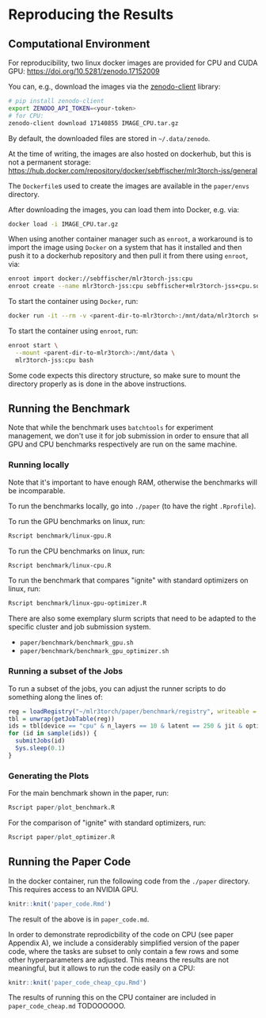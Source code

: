 # Reproducing the Results

## Computational Environment

For reproducibility, two linux docker images are provided for CPU and CUDA GPU:
https://doi.org/10.5281/zenodo.17152009

You can, e.g., download the images via the [zenodo-client](https://pypi.org/project/zenodo-client/) library:

```bash
# pip install zenodo-client
export ZENODO_API_TOKEN=<your-token>
# for CPU:
zenodo-client download 17140855 IMAGE_CPU.tar.gz
```

By default, the downloaded files are stored in `~/.data/zenodo`.

At the time of writing, the images are also hosted on dockerhub, but this is not a permanent storage:
https://hub.docker.com/repository/docker/sebffischer/mlr3torch-jss/general

The `Dockerfile`s used to create the images are available in the `paper/envs` directory.

After downloading the images, you can load them into Docker, e.g. via:

```bash
docker load -i IMAGE_CPU.tar.gz
```

When using another container manager such as `enroot`, a workaround is to import the image using `Docker` on a system that has it installed and then push it to a dockerhub repository and then pull it from there using `enroot`, via:

```bash
enroot import docker://sebffischer/mlr3torch-jss:cpu
enroot create --name mlr3torch-jss:cpu sebffischer+mlr3torch-jss+cpu.sqsh
```

To start the container using `Docker`, run:

```bash
docker run -it --rm -v <parent-dir-to-mlr3torch>:/mnt/data/mlr3torch sebffischer/mlr3torch-jss:cpu
```

To start the container using `enroot`, run:

```bash
enroot start \
  --mount <parent-dir-to-mlr3torch>:/mnt/data \
  mlr3torch-jss:cpu bash
```

Some code expects this directory structure, so make sure to mount the directory properly as is done in the above instructions.

## Running the Benchmark

Note that while the benchmark uses `batchtools` for experiment management, we don't use it for job submission in order to ensure that all GPU and CPU benchmarks respectively are run on the same machine.

### Running locally

Note that it's important to have enough RAM, otherwise the benchmarks will be incomparable.

To run the benchmarks locally, go into `./paper` (to have the right `.Rprofile`).

To run the GPU benchmarks on linux, run:

```bash
Rscript benchmark/linux-gpu.R
```

To run the CPU benchmarks on linux, run:

```bash
Rscript benchmark/linux-cpu.R
```

To run the benchmark that compares "ignite" with standard optimizers on linux, run:

```bash
Rscript benchmark/linux-gpu-optimizer.R
```

There are also some exemplary slurm scripts that need to be adapted to the specific cluster and job submission system.

* `paper/benchmark/benchmark_gpu.sh`
* `paper/benchmark/benchmark_gpu_optimizer.sh`

### Running a subset of the Jobs

To run a subset of the jobs, you can adjust the runner scripts to do something along the lines of:

```r
reg = loadRegistry("~/mlr3torch/paper/benchmark/registry", writeable = TRUE)
tbl = unwrap(getJobTable(reg))
ids = tbl[device == "cpu" & n_layers == 10 & latent == 250 & jit & optimizer == "adamw" & repl == 1, ]$job.id
for (id in sample(ids)) {
  submitJobs(id)
  Sys.sleep(0.1)
}
```

### Generating the Plots

For the main benchmark shown in the paper, run:

```r
Rscript paper/plot_benchmark.R
```

For the comparison of "ignite" with standard optimizers, run:

```r
Rscript paper/plot_optimizer.R
```

## Running the Paper Code

In the docker container, run the following code from the `./paper` directory.
This requires access to an NVIDIA GPU.

```r
knitr::knit('paper_code.Rmd')
```

The result of the above is in `paper_code.md`.

In order to demonstrate reprodicbility of the code on CPU (see paper Appendix A), we include a considerably simplified version of the paper code, where the tasks are subset to only contain a few rows and some other hyperparameters are adjusted.
This means the results are not meaningful, but it allows to run the code easily on a CPU:

```r
knitr::knit('paper_code_cheap_cpu.Rmd')
```

The results of running this on the CPU container are included in `paper_code_cheap.md` TODOOOOOO.
